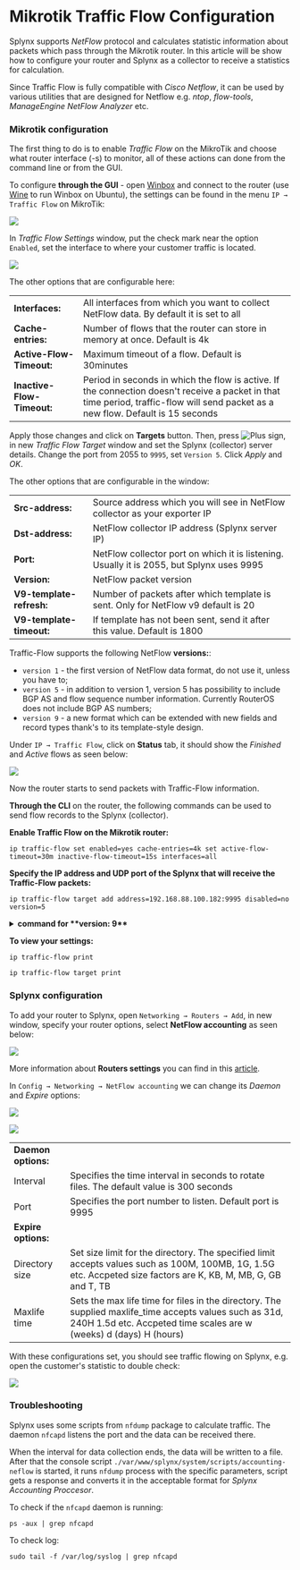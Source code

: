 Mikrotik Traffic Flow Configuration
===========

Splynx supports *NetFlow* protocol and calculates statistic information about packets which pass through the Mikrotik router. In this article will be show how to configure your router and Splynx as a collector to receive a statistics for calculation.

Since Traffic Flow is fully compatible with *Cisco Netflow*, it can be used by various utilities that are designed for Netflow e.g. *ntop*, *flow-tools*, *ManageEngine NetFlow Analyzer* etc.

### Mikrotik configuration

The first thing to do is to enable *Traffic Flow* on the MikroTik and choose what router interface (-s) to monitor, all of these actions can done from the command line or from the GUI.

To configure **through the GUI** - open [Winbox](https://mt.lv/winbox64) and connect to the router (use [Wine](https://wiki.winehq.org/Ubuntu) to run Winbox on Ubuntu), the settings can be found in the menu `IP → Traffic Flow` on MikroTik:

![](img_1.png)

In *Traffic Flow Settings* window, put the check mark near the option `Enabled`, set the interface to where your customer traffic is located.

![](img_2.png)

The other options that are configurable here:

|   |   |
| ------------ | ------------ |
| **Interfaces:**   | All interfaces from which you want to collect NetFlow data. By default it is set to all​  |
| **Cache-entries:**  | Number of flows that the router can store in memory at once. Default is 4k  |
|  **Active-Flow-Timeout:** |  Maximum timeout of a flow. Default is 30minutes |
|  **Inactive-Flow-Timeout:**  | Period in seconds in which the flow is active. If the connection doesn't receive a packet in that time period, traffic-flow will send packet as a new flow. Default is 15 seconds​  |

Apply those changes and click on **Targets** button.
Then, press <icon class="image-icon">![Plus](plus.png)</icon> sign, in new *Traffic Flow Target* window and set the Splynx (collector) server details. Change the port from 2055 to `9995`, set `Version 5`. Click *Apply* and *OK*.

The other options that are configurable in the window:

|   |   |
| ------------ | ------------ |
| **​Src-address:**  | ​Source address which you will see in NetFlow collector as your exporter IP  |
| **Dst-address:**  |  NetFlow collector IP address (Splynx server IP) |
| **​Port:**  | NetFlow collector port on which it is listening. Usually it is 2055, but Splynx uses 9995  |
| **Version:**  |  NetFlow packet version |
| **V9-template-refresh:**  | Number of packets after which template is sent. Only for NetFlow v9 default is 20 |
| **V9-template-timeout:**  | If template has not been sent, send it after this value. Default is 1800  |

Traffic-Flow supports the following NetFlow **versions:**:

- `version 1` - the first version of NetFlow data format, do not use it, unless you have to;
- `version 5` - in addition to version 1, version 5 has possibility to include BGP AS and flow sequence number information. Currently RouterOS does not include BGP AS numbers;
- `version 9` - a new format which can be extended with new fields and record types thank's to its template-style design.

Under `IP → Traffic Flow`, click on **Status** tab, it should show the *Finished* and *Active* flows as seen below:

![](img_3.png)

Now the router starts to send packets with Traffic-Flow information.

**Through the CLI** on the router, the following commands can be used to send flow records to the Splynx (collector).

**Enable Traffic Flow on the Mikrotik router:**
```
ip traffic-flow set enabled=yes cache-entries=4k set active-flow-timeout=30m inactive-flow-timeout=15s interfaces=all
```
**Specify the IP address and UDP port of the Splynx that will receive the Traffic-Flow packets:**

```
ip traffic-flow target add address=192.168.88.100.182:9995 disabled=no version=5
```

<details>
<summary><b>command for **version: 9**</b></summary>
<p markdown="1">

```
ip traffic-flow target add address=192.168.88.100.182:9995 disabled=no version=9 v9-template-refresh=20 v9-template-timeout=30m

```

</p>
</details>

**To view your settings:**

```
ip traffic-flow print
```

```
ip traffic-flow target print
```

### Splynx configuration

To add your router to Splynx, open `Networking → Routers → Add`, in new window, specify your router options, select **NetFlow accounting** as seen below:

![](img_4.png)

More information about **Routers settings** you can find in this [article](networking/routers_settings/routers_settings.md).

In `Config → Networking → NetFlow accounting` we can change its *Daemon* and *Expire* options:

![](img_5.png)

![](img_6.png)

|   |   |
| ------------ | ------------ |
| **Daemon options:**  |   |
|  Interval|  Specifies the time interval in seconds to rotate files. The default value is 300 seconds |
| Port |  Specifies the port number to listen. Default port is 9995 |
|  **Expire options:** |   |
|  Directory size | Set size limit for the directory. The specified limit accepts values such as 100M, 100MB, 1G, 1.5G etc. Accpeted size factors are K, KB, M, MB, G, GB and T, TB  |
| Maxlife time  | Sets the max life time for files in the directory. The supplied maxlife_time accepts values such as 31d, 240H 1.5d etc. Accpeted time scales are w (weeks) d (days) H (hours)  |


With these configurations set, you should see traffic flowing on Splynx, e.g. open the customer's statistic to double check:

![](img_7.png)

### Troubleshooting

Splynx uses some scripts from `nfdump` package to calculate traffic. The daemon `nfcapd` listens the port and the data can be received there.

When the interval for data collection ends, the data will be written to a file. After that the console script `./var/www/splynx/system/scripts/accounting-neflow` is started, it runs `nfdump` process with the specific parameters, script gets a response and converts it in the acceptable format for *Splynx Accounting Proccesor*.

To check if the `nfcapd` daemon is running:

```
ps -aux | grep nfcapd
```

To check log:

```
sudo tail -f /var/log/syslog | grep nfcapd
```
